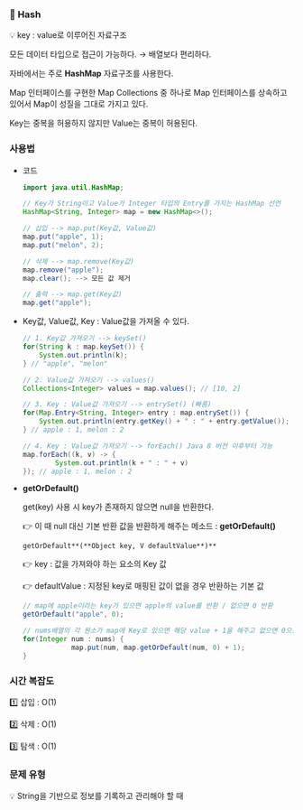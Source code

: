 ### 🎈 Hash

<aside>
💡 key : value로 이루어진 자료구조

</aside>

모든 데이터 타입으로 접근이 가능하다. → 배열보다 편리하다.

자바에서는 주로  **HashMap** 자료구조를 사용한다.

Map 인터페이스를 구현한 Map Collections 중 하나로 Map 인터페이스를 상속하고 있어서 Map이 성질을 그대로 가지고 있다.

Key는 중복을 허용하지 않지만 Value는 중복이 허용된다.

### 사용법

- 코드
    
    ```java
    import java.util.HashMap;
    
    // Key가 String이고 Value가 Integer 타입의 Entry를 가지는 HashMap 선언
    HashMap<String, Integer> map = new HashMap<>();
    
    // 삽입 --> map.put(Key값, Value값)
    map.put("apple", 1);
    map.put("melon", 2);
    
    // 삭제 --> map.remove(Key값)
    map.remove("apple");
    map.clear(); --> 모든 값 제거
    
    // 출력 --> map.get(Key값)
    map.get("apple");
    ```
    
- Key값, Value값, Key : Value값을 가져올 수 있다.
    
    ```java
    // 1. Key값 가져오기 --> keySet()
    for(String k : map.keySet()) {
    	System.out.println(k);
    } // "apple", "melon"
    
    // 2. Value값 가져오기 --> values()
    Collections<Integer> values = map.values(); // [10, 2]
    
    // 3. Key : Value값 가져오기 --> entrySet() (빠름)
    for(Map.Entry<String, Integer> entry : map.entrySet()) {
    	System.out.println(entry.getKey() + " : " + entry.getValue());
    } // apple : 1, melon : 2
    
    // 4. Key : Value값 가져오기 --> forEach() Java 8 버전 이후부터 가능
    map.forEach((k, v) -> {
    		System.out.println(k + " : " + v)
    }); // apple : 1, melon : 2
    ```
    
- **getOrDefault()**
    
    get(key) 사용 시 key가 존재하지 않으면 null을 반환한다. 
    
    👉 이 때 null 대신 기본 반환 값을 반환하게 해주는 메소드 : **getOrDefault()**
    
    `getOrDefault**(**Object key, V defaultValue**)**`
    
    👉 key : 값을 가져와야 하는 요소의 Key 값
    
    👉 defaultValue : 지정된 key로 매핑된 값이 없을 경우 반환하는 기본 값
    
    ```java
    // map에 apple이라는 key가 있으면 apple의 value를 반환 / 없으면 0 반환
    getOrDefault("apple", 0);
    
    // nums배열의 각 원소가 map에 Key로 있으면 해당 value + 1을 해주고 없으면 0으로 하고 +1
    for(Integer num : nums) {
                map.put(num, map.getOrDefault(num, 0) + 1);
    }
    ```
    

### 시간 복잡도

1️⃣ 삽입 : O(1)

2️⃣ 삭제 : O(1)

3️⃣ 탐색 : O(1)

### 문제 유형

<aside>
💡 String을 기반으로 정보를 기록하고 관리해야 할 때

</aside>
